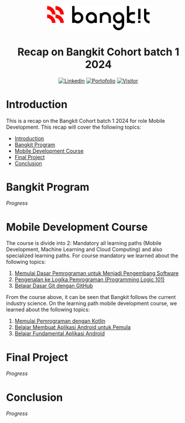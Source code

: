 <div align="center">
  <img src="./logo.svg" alt="Logo Bangkit" width="280px" />
  <h1>Recap on Bangkit Cohort batch 1 2024</h1>
</div>

<div align="center">
  <a href="https://www.linkedin.com/in/nizariyf/" target="_blank"><img alt="Linkedin" src="https://img.shields.io/badge/Follow-Linkedin-blue"></a>
  <a href="https://nizarfadlan.dev" target="_blank"><img alt="Portofolio" src="https://img.shields.io/badge/Website-Portofolio-blueviolet"></a>
  <a href="https://github.com/nizarfadlan/bangkit-cohort-2024" target="_blank"><img alt="Visitor" src="https://visitor-badge.laobi.icu/badge?page_id=nizarfadlan.bangkit-cohort-2024&right_color=%236A5CB6&right_text=white"></a>
</div>

# Introduction

This is a recap on the Bangkit Cohort batch 1 2024 for role Mobile Development. This recap will cover the following topics:

- [Introduction](#introduction)
- [Bangkit Program](#bangkit-program)
- [Mobile Development Course](#mobile-development-course)
- [Final Project](#final-project)
- [Conclusion](#conclusion)

# Bangkit Program

_Progress_

# Mobile Development Course

The course is divide into 2: Mandatory all learning paths (Mobile Development, Machine Learning and Cloud Computing) and also specialized learning paths. For course mandatory we learned about the following topics:
1. [Memulai Dasar Pemrograman untuk Menjadi Pengembang Software](https://www.dicoding.com/academies/237)
2. [Pengenalan ke Logika Pemrograman (Programming Logic 101)](https://www.dicoding.com/academies/302)
3. [Belajar Dasar Git dengan GitHub](https://www.dicoding.com/academies/317)

From the course above, it can be seen that Bangkit follows the current industry science. On the learning path mobile development course, we learned about the following topics:
1. [Memulai Pemrograman dengan Kotlin](/MemulaiPemrogramanDenganKotlin)
2. [Belajar Membuat Aplikasi Android untuk Pemula](/BelajarMembuatAplikasiAndroidUntukPemula)
3. [Belajar Fundamental Aplikasi Android](/BelajarFundamentalAplikasiAndroid/)

# Final Project

_Progress_

# Conclusion

_Progress_
